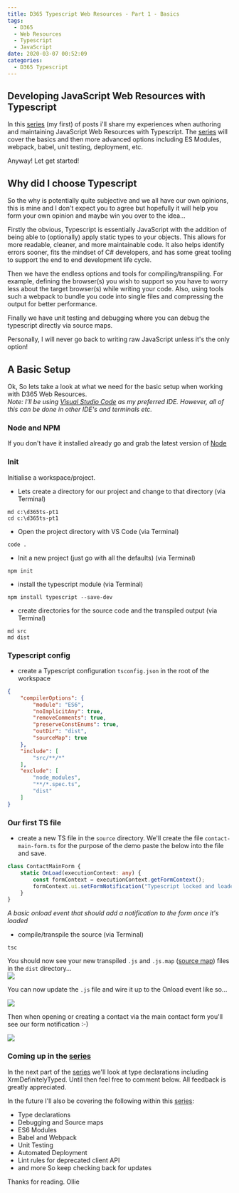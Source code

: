 ```yaml
---
title: D365 Typescript Web Resources - Part 1 - Basics
tags:
  - D365
  - Web Resources
  - Typescript
  - JavaScript
date: 2020-03-07 00:52:09
categories:
  - D365 Typescript
---
```


## Developing JavaScript Web Resources with Typescript
In this [series](/categories/D365-Typescript/) (my first) of posts i'll share my experiences when authoring and maintaining JavaScript Web Resources with Typescript. The [series](/categories/D365-Typescript/) will cover the basics and then more advanced options including ES Modules, webpack, babel, unit testing, deployment, etc.

Anyway! Let get started!

## Why did I choose Typescript
So the why is potentially quite subjective and we all have our own opinions, this is mine and I don't expect you to agree but hopefully it will help you form your own opinion and maybe win you over to the idea...

Firstly the obvious, Typescript is essentially JavaScript with the addition of being able to (optionally) apply static types to your objects. This allows for more readable, cleaner, and more maintainable code. It also helps identify errors sooner, fits the mindset of C# developers, and has some great tooling to support the end to end development life cycle.

Then we have the endless options and tools for compiling/transpiling. For example, defining the browser(s) you wish to support so you have to worry less about the target browser(s) while writing your code. Also, using tools such a webpack to bundle you code into single files and compressing the output for better performance.

Finally we have unit testing and debugging where you can debug the typescript directly via source maps.

Personally, I will never go back to writing raw JavaScript unless it's the only option!

## A Basic Setup
Ok, So lets take a look at what we need for the basic setup when working with D365 Web Resources.  
*Note: I'll be using [Visual Studio Code](https://code.visualstudio.com/) as my preferred IDE. However, all of this can be done in other IDE's and terminals etc.*

### Node and NPM
If you don't have it installed already go and grab the latest version of [Node](https://nodejs.org/)

### Init
Initialise a workspace/project.
- Lets create a directory for our project and change to that directory (via Terminal)
```
md c:\d365ts-pt1
cd c:\d365ts-pt1
```
- Open the project directory with VS Code (via Terminal)
```
code .
```
- Init a new project (just go with all the defaults) (via Terminal)
```
npm init
```
- install the typescript module (via Terminal)
```
npm install typescript --save-dev
```
- create directories for the source code and the transpiled output (via Terminal)
```
md src
md dist
```

### Typescript config
- create a Typescript configuration `tsconfig.json` in the root of the workspace
```json
{
    "compilerOptions": {
        "module": "ES6",
        "noImplicitAny": true,
        "removeComments": true,
        "preserveConstEnums": true,
        "outDir": "dist",
        "sourceMap": true
    },
    "include": [
        "src/**/*"
    ],
    "exclude": [
        "node_modules",
        "**/*.spec.ts",
        "dist"
    ]
}
```

### Our first TS file
- create a new TS file in the `source` directory. We'll create the file `contact-main-form.ts` for the purpose of the demo paste the below into the file and save.
```typescript
class ContactMainForm {
    static OnLoad(executionContext: any) {
        const formContext = executionContext.getFormContext();
        formContext.ui.setFormNotification("Typescript locked and loaded!", "INFO", "ts-msg");
    }
}
```
*A basic onload event that should add a notification to the form once it's loaded*
- compile/transpile the source (via Terminal)
```
tsc
```

You should now see your new transpiled `.js` and `.js.map` ([source map](https://developer.mozilla.org/en-US/docs/Tools/Debugger/How_to/Use_a_source_map)) files in the `dist` directory...  
![](files1.png)

You can now update the `.js` file and wire it up to the Onload event like so...  

![](form-event.png)

Then when opening or creating a contact via the main contact form you'll see our form notification :-)  

![](formnotification.png)

### Coming up in the [series](/categories/D365-Typescript/)
In the next part of the [series](/categories/D365-Typescript/) we'll look at type declarations including XrmDefinitelyTyped. Until then feel free to comment below. All feedback is greatly appreciated.

In the future I'll also be covering the following within this [series](/categories/D365-Typescript/):
- Type declarations
- Debugging and Source maps
- ES6 Modules
- Babel and Webpack
- Unit Testing
- Automated Deployment
- Lint rules for deprecated client API
- and more
So keep checking back for updates

Thanks for reading.
Ollie